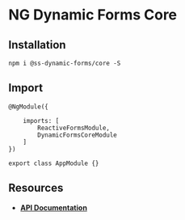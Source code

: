 # NG Dynamic Forms Core

## Installation
```
npm i @ss-dynamic-forms/core -S
```

## Import
```
@NgModule({

    imports: [
        ReactiveFormsModule,
        DynamicFormsCoreModule
    ]
})

export class AppModule {}
```

## Resources

* [**API Documentation**](http://ng2-dynamic-forms.udos86.de/docs/core/)
